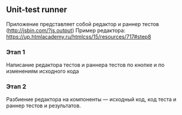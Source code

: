 ## Unit-test runner

Приложение представляет собой редактор и раннер тестов (http://jsbin.com/?js,output)
Пример редактора: https://up.htmlacademy.ru/htmlcss/15/resources/717#step8

### Этап 1

Написание редактора тестов и раннера тестов по кнопке и по изменениям исходного кода

### Этап 2

Разбиение редактора на компоненты — исходный код, код теста и раннер тестов и результатов.
